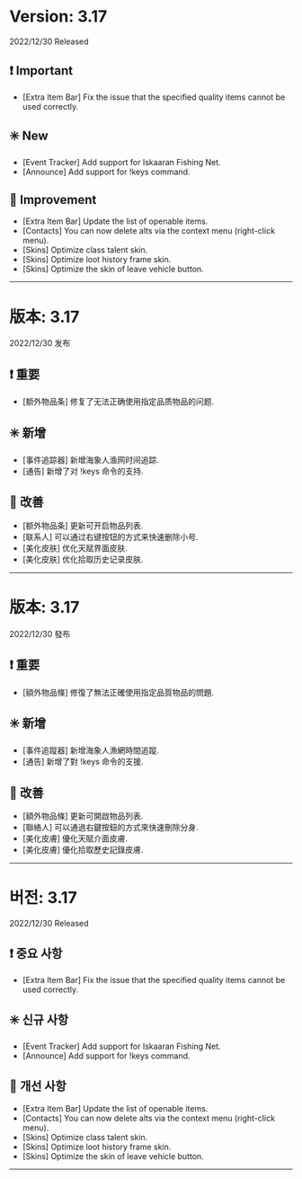 # Version: 3.17
2022/12/30 Released
## ❗ Important
- [Extra Item Bar] Fix the issue that the specified quality items cannot be used correctly.
## ✳️ New
- [Event Tracker] Add support for Iskaaran Fishing Net.
- [Announce] Add support for !keys command.
## 💪 Improvement
- [Extra Item Bar] Update the list of openable items.
- [Contacts] You can now delete alts via the context menu (right-click menu).
- [Skins] Optimize class talent skin.
- [Skins] Optimize loot history frame skin.
- [Skins] Optimize the skin of leave vehicle button.

------
# 版本: 3.17
2022/12/30 发布
## ❗ 重要
- [额外物品条] 修复了无法正确使用指定品质物品的问题.
## ✳️ 新增
- [事件追踪器] 新增海象人渔网时间追踪.
- [通告] 新增了对 !keys 命令的支持.
## 💪 改善
- [额外物品条] 更新可开启物品列表.
- [联系人] 可以通过右键按钮的方式来快速删除小号.
- [美化皮肤] 优化天赋界面皮肤.
- [美化皮肤] 优化拾取历史记录皮肤.

------
# 版本: 3.17
2022/12/30 發布
## ❗ 重要
- [額外物品條] 修復了無法正確使用指定品質物品的問題.
## ✳️ 新增
- [事件追蹤器] 新增海象人漁網時間追蹤.
- [通告] 新增了對 !keys 命令的支援.
## 💪 改善
- [額外物品條] 更新可開啟物品列表.
- [聯絡人] 可以通過右鍵按鈕的方式來快速刪除分身.
- [美化皮膚] 優化天賦介面皮膚.
- [美化皮膚] 優化拾取歷史記錄皮膚.

------
# 버전: 3.17
2022/12/30 Released
## ❗ 중요 사항
- [Extra Item Bar] Fix the issue that the specified quality items cannot be used correctly.
## ✳️ 신규 사항
- [Event Tracker] Add support for Iskaaran Fishing Net.
- [Announce] Add support for !keys command.
## 💪 개선 사항
- [Extra Item Bar] Update the list of openable items.
- [Contacts] You can now delete alts via the context menu (right-click menu).
- [Skins] Optimize class talent skin.
- [Skins] Optimize loot history frame skin.
- [Skins] Optimize the skin of leave vehicle button.

------
